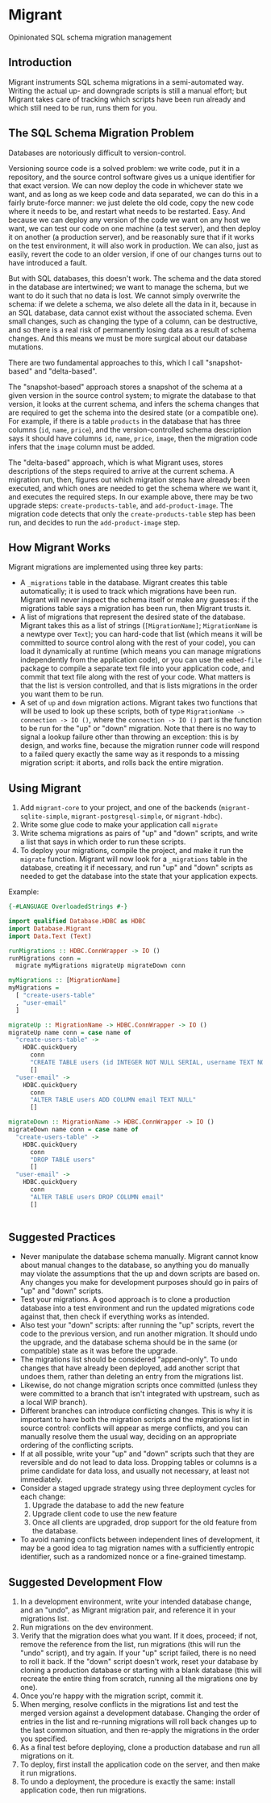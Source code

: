 # Migrant

Opinionated SQL schema migration management

## Introduction

Migrant instruments SQL schema migrations in a semi-automated way. Writing the
actual up- and downgrade scripts is still a manual effort; but Migrant takes
care of tracking which scripts have been run already and which still need to be
run, runs them for you.

## The SQL Schema Migration Problem

Databases are notoriously difficult to version-control.

Versioning source code is a solved problem: we write code, put it in a
repository, and the source control software gives us a unique identifier for
that exact version. We can now deploy the code in whichever state we want, and
as long as we keep code and data separated, we can do this in a fairly
brute-force manner: we just delete the old code, copy the new code where it
needs to be, and restart what needs to be restarted. Easy. And because we can
deploy any version of the code we want on any host we want, we can test our
code on one machine (a test server), and then deploy it on another (a
production server), and be reasonably sure that if it works on the test
environment, it will also work in production. We can also, just as easily,
revert the code to an older version, if one of our changes turns out to have
introduced a fault.

But with SQL databases, this doesn't work. The schema and the data stored in
the database are intertwined; we want to manage the schema, but we want to do
it such that no data is lost. We cannot simply overwrite the schema: if we
delete a schema, we also delete all the data in it, because in an SQL database,
data cannot exist without the associated schema. Even small changes, such as
changing the type of a column, can be destructive, and so there is a real risk
of permanently losing data as a result of schema changes. And this means we
must be more surgical about our database mutations.

There are two fundamental approaches to this, which I call "snapshot-based" and
"delta-based".

The "snapshot-based" approach stores a snapshot of the schema at a given
version in the source control system; to migrate the database to that version,
it looks at the current schema, and infers the schema changes that are required
to get the schema into the desired state (or a compatible one). For example, if
there is a table `products` in the database that has three columns (`id`,
`name`, `price`), and the version-controlled schema description says it should
have columns `id`, `name`, `price`, `image`, then the migration code infers
that the `image` column must be added.

The "delta-based" approach, which is what Migrant uses, stores descriptions of
the steps required to arrive at the current schema. A migration run, then,
figures out which migration steps have already been executed, and which ones
are needed to get the schema where we want it, and executes the required steps.
In our example above, there may be two upgrade steps: `create-products-table`,
and `add-product-image`. The migration code detects that only the
`create-products-table` step has been run, and decides to run the
`add-product-image` step.

## How Migrant Works

Migrant migrations are implemented using three key parts:

- A `_migrations` table in the database. Migrant creates this table
  automatically; it is used to track which migrations have been run. Migrant
  will never inspect the schema itself or make any guesses: if the migrations
  table says a migration has been run, then Migrant trusts it.
- A list of migrations that represent the desired state of the database.
  Migrant takes this as a list of strings (`[MigrationName]`; `MigrationName`
  is a newtype over `Text`); you can hard-code that list (which means it will
  be committed to source control along with the rest of your code), you can
  load it dynamically at runtime (which means you can manage migrations
  independently from the application code), or you can use the `embed-file`
  package to compile a separate text file into your application code, and
  commit that text file along with the rest of your code. What matters is that
  the list is version controlled, and that is lists migrations in the order you
  want them to be run.
- A set of `up` and `down` migration actions. Migrant takes two functions that
  will be used to look up these scripts, both of type `MigrationName ->
  connection -> IO ()`, where the `connection -> IO ()` part is the function to
  be run for the "up" or "down" migration. Note that there is no way to signal
  a lookup failure other than throwing an exception: this is by design, and
  works fine, because the migration runner code will respond to a failed query
  exactly the same way as it responds to a missing migration script: it aborts,
  and rolls back the entire migration.

## Using Migrant

1. Add `migrant-core` to your project, and one of the backends
   (`migrant-sqlite-simple`, `migrant-postgresql-simple`, or `migrant-hdbc`).
2. Write some glue code to make your application call `migrate`
3. Write schema migrations as pairs of "up" and "down" scripts, and write a
   list that says in which order to run these scripts.
4. To deploy your migrations, compile the project, and make it run the
   `migrate` function. Migrant will now look for a `_migrations` table in the
   database, creating it if necessary, and run "up" and "down" scripts as
   needed to get the database into the state that your application expects.

Example:

```haskell
{-#LANGUAGE OverloadedStrings #-}

import qualified Database.HDBC as HDBC
import Database.Migrant
import Data.Text (Text)

runMigrations :: HDBC.ConnWrapper -> IO ()
runMigrations conn =
  migrate myMigrations migrateUp migrateDown conn

myMigrations :: [MigrationName]
myMigrations =
  [ "create-users-table"
  , "user-email"
  ]

migrateUp :: MigrationName -> HDBC.ConnWrapper -> IO ()
migrateUp name conn = case name of
  "create-users-table" ->
    HDBC.quickQuery
      conn
      "CREATE TABLE users (id INTEGER NOT NULL SERIAL, username TEXT NOT NULL, password BLOB NULL)"
      []
  "user-email" ->
    HDBC.quickQuery
      conn
      "ALTER TABLE users ADD COLUMN email TEXT NULL"
      []

migrateDown :: MigrationName -> HDBC.ConnWrapper -> IO ()
migrateDown name conn = case name of
  "create-users-table" ->
    HDBC.quickQuery
      conn
      "DROP TABLE users"
      []
  "user-email" ->
    HDBC.quickQuery
      conn
      "ALTER TABLE users DROP COLUMN email"
      []
  
```

## Suggested Practices

- Never manipulate the database schema manually. Migrant cannot know about
  manual changes to the database, so anything you do manually may violate the
  assumptions that the up and down scripts are based on. Any changes you make
  for development purposes should go in pairs of "up" and "down" scripts.
- Test your migrations. A good approach is to clone a production database into
  a test environment and run the updated migrations code against that, then
  check if everything works as intended.
- Also test your "down" scripts: after running the "up" scripts, revert the
  code to the previous version, and run another migration. It should undo the
  upgrade, and the database schema should be in the same (or compatible) state
  as it was before the upgrade.
- The migrations list should be considered "append-only". To undo changes that
  have already been deployed, add another script that undoes them, rather than
  deleting an entry from the migrations list.
- Likewise, do not change migration scripts once committed (unless they were
  committed to a branch that isn't integrated with upstream, such as a local
  WIP branch).
- Different branches can introduce conflicting changes. This is why it is
  important to have both the migration scripts and the migrations list in
  source control: conflicts will appear as merge conflicts, and you can
  manually resolve them the usual way, deciding on an appropriate ordering of
  the conflicting scripts.
- If at all possible, write your "up" and "down" scripts such that they are
  reversible and do not lead to data loss. Dropping tables or columns is a
  prime candidate for data loss, and usually not necessary, at least not
  immediately.
- Consider a staged upgrade strategy using three deployment cycles for each
  change:
    1. Upgrade the database to add the new feature
    2. Upgrade client code to use the new feature
    3. Once all clients are upgraded, drop support for the old feature from the
       database.
- To avoid naming conflicts between independent lines of development, it may be
  a good idea to tag migration names with a sufficiently entropic identifier,
  such as a randomized nonce or a fine-grained timestamp.

## Suggested Development Flow

1. In a development environment, write your intended database change, and an
   "undo", as Migrant migration pair, and reference it in your migrations list.
2. Run migrations on the dev environment.
3. Verify that the migration does what you want. If it does, proceed; if not,
   remove the reference from the list, run migrations (this will run the "undo"
   script), and try again. If your "up" script failed, there is no need to roll
   it back. If the "down" script doesn't work, reset your database by cloning a
   production database or starting with a blank database (this will recreate
   the entire thing from scratch, running all the migrations one by one).
4. Once you're happy with the migration script, commit it.
5. When merging, resolve conflicts in the migrations list and test the merged
   version against a development database. Changing the order of entries in the
   list and re-running migrations will roll back changes up to the last common
   situation, and then re-apply the migrations in the order you specified.
6. As a final test before deploying, clone a production database and run all
   migrations on it.
7. To deploy, first install the application code on the server, and then make
   it run migrations.
8. To undo a deployment, the procedure is exactly the same: install application
   code, then run migrations.

